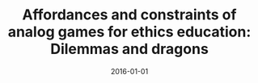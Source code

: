 ---
types: ["publication"]
date: 2016-01-01
layout: publication
publication_types: "book"
title: "Affordances and constraints of analog games for ethics education: Dilemmas and dragons"
co-authors: [""]
outlets: ["Examining the evolution of gaming and its impact on social, cultural, and political perspectives"]
projects: ["ethical reflection in games"]
topics: ["games","analog games","ethics","informal learning"]
methods: ["interview","qualitative coding"]
link: "https://www.igi-global.com/chapter/affordances-and-constraints-of-analog-games-for-ethics-education/157623"
link_type: "website" 
summary: "Today's students face a wide range of complex moral dilemmas, and games have the potential to represent these dilemmas, thereby supporting formal ethics education. The potential of digital games to contribute in this way is being increasingly recognized, but the author argues that those interested in the convergence of games, ethics, and education should more fully consider analog games (i.e., games without a digital component). This argument draws from a qualitative study that focused on the use of an analog roleplaying game in an undergraduate activity that explored ethical issues related to politics, society, and culture. The results of this study are examined through an educational technology lens, which suggests that games (like other educational resources) afford and constrain learning and teaching in certain ways. These results demonstrate that this game afforded and constrained ethics education in both ways similar to digital games and ways unique to analog games."
citation: "<strong>Greenhalgh</strong>, S. P. (2016). Affordances and constraints of analog games for ethics education: Dilemmas and dragons. In K. D. Valentine & L. J. Jensen (Eds.), <em>Examining the evolution of gaming and its impact on social, cultural, and political perspectives.</em> IGI Global"
---